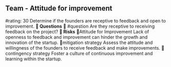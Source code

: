 

## Team - Attitude for improvement
#rating: 30
Determine if the founders are receptive to feedback and open to improvement.
**💭 Questions**
💭 #question Are they receptive to receiving feedback on the project?
**🚨 Risks**
🚨Attitude for Improvement
Lack of openness to feedback and improvement can hinder the growth and innovation of the startup.
🚨mitigation strategy
Assess the attitude and willingness of the founders to receive feedback and make improvements.
🚨contingency strategy
Foster a culture of continuous improvement and learning within the startup.




